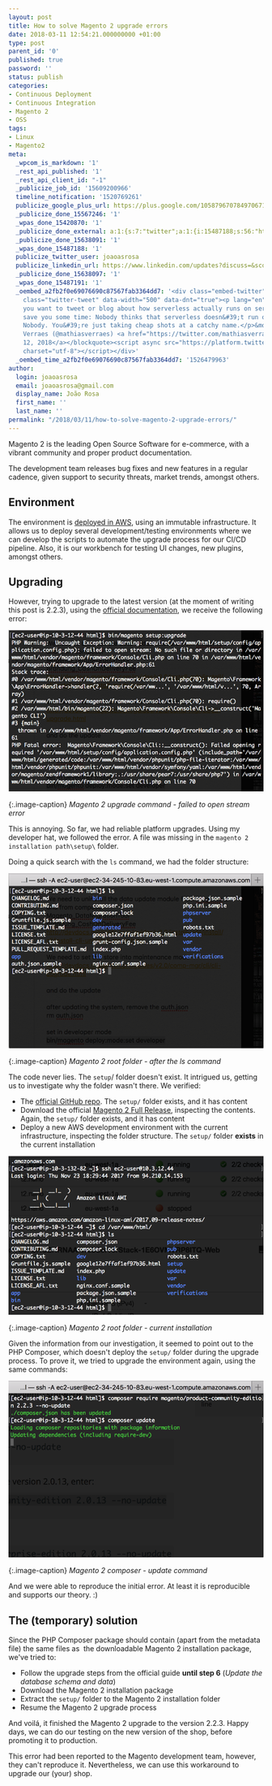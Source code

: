 ```yaml
---
layout: post
title: How to solve Magento 2 upgrade errors
date: 2018-03-11 12:54:21.000000000 +01:00
type: post
parent_id: '0'
published: true
password: ''
status: publish
categories:
- Continuous Deployment
- Continuous Integration
- Magento 2
- OSS
tags:
- Linux
- Magento2
meta:
  _wpcom_is_markdown: '1'
  _rest_api_published: '1'
  _rest_api_client_id: "-1"
  _publicize_job_id: '15609200966'
  timeline_notification: '1520769261'
  publicize_google_plus_url: https://plus.google.com/105879670784970671735/posts/8btbv89ZeT7
  _publicize_done_15567246: '1'
  _wpas_done_15420870: '1'
  _publicize_done_external: a:1:{s:7:"twitter";a:1:{i:15487188;s:56:"https://twitter.com/joaoasrosa/status/972802946042867713";}}
  _publicize_done_15638091: '1'
  _wpas_done_15487188: '1'
  publicize_twitter_user: joaoasrosa
  publicize_linkedin_url: https://www.linkedin.com/updates?discuss=&scope=27794317&stype=M&topic=6378568641138421760&type=U&a=71My
  _publicize_done_15638097: '1'
  _wpas_done_15487191: '1'
  _oembed_a2fb2f0e69076690c87567fab3364dd7: '<div class="embed-twitter"><blockquote
    class="twitter-tweet" data-width="500" data-dnt="true"><p lang="en" dir="ltr">If
    you want to tweet or blog about how serverless actually runs on servers, let me
    save you some time: Nobody thinks that serverless doesn&#39;t run on servers.
    Nobody. You&#39;re just taking cheap shots at a catchy name.</p>&mdash; Mathias
    Verraes (@mathiasverraes) <a href="https://twitter.com/mathiasverraes/status/995317295072382976?ref_src=twsrc%5Etfw">May
    12, 2018</a></blockquote><script async src="https://platform.twitter.com/widgets.js"
    charset="utf-8"></script></div>'
  _oembed_time_a2fb2f0e69076690c87567fab3364dd7: '1526479963'
author:
  login: joaoasrosa
  email: joaoasrosa@gmail.com
  display_name: João Rosa
  first_name: ''
  last_name: ''
permalink: "/2018/03/11/how-to-solve-magento-2-upgrade-errors/"
---
```

Magento 2 is the leading Open Source Software for e-commerce, with a vibrant community and proper product documentation.

The development team releases bug fixes and new features in a regular cadence, given support to security threats, market trends, amongst others.

Environment
-----------

The environment is [deployed in AWS](https://anotherlookontech.wordpress.com/2018/01/14/migrate-magento-from-on-premises-to-the-cloud/), using an immutable infrastructure. It allows us to deploy several development/testing environments where we can develop the scripts to automate the upgrade process for our CI/CD pipeline. Also, it is our workbench for testing UI changes, new plugins, amongst others.

Upgrading
---------

However, trying to upgrade to the latest version (at the moment of writing this post is 2.2.3), using the [official documentation](http://devdocs.magento.com/guides/v2.2/comp-mgr/cli/cli-upgrade.html), we receive the following error:

![magento2_upgrade_004](/images/assets/magento2_upgrade_004.png)

{:.image-caption}
*Magento 2 upgrade command - failed to open stream error*

This is annoying. So far, we had reliable platform upgrades. Using my developer hat, we followed the error. A file was missing in the `magento 2 installation path\setup\` folder.

Doing a quick search with the `ls` command, we had the folder structure:

![magento2_upgrade_003](/images/assets/magento2_upgrade_003.png)

{:.image-caption}
*Magento 2 root folder - after the ls command*

The code never lies. The `setup`/ folder doesn't exist. It intrigued us, getting us to investigate why the folder wasn't there. We verified:

*   The [official GitHub repo](https://github.com/magento/magento2/tree/2.2). The `setup/` folder exists, and it has content
*   Download the official [Magento 2 Full Release](https://magento.com/tech-resources/download), inspecting the contents. Again, the `setup/` folder exists, and it has content
*   Deploy a new AWS development environment with the current infrastructure, inspecting the folder structure. The `setup/` folder **exists** in the current installation

![magento2_upgrade_001](/images/assets/magento2_upgrade_001.png)

{:.image-caption}
*Magento 2 root folder - current installation*

Given the information from our investigation, it seemed to point out to the PHP Composer, which doesn't deploy the `setup/` folder during the upgrade process. To prove it, we tried to upgrade the environment again, using the same commands:

![magento2_upgrade_002](/images/assets/magento2_upgrade_002.png)

{:.image-caption}
*Magento 2 composer - update command*

And we were able to reproduce the initial error. At least it is reproducible and supports our theory. :)

The (temporary) solution
------------------------

Since the PHP Composer package should contain (apart from the metadata file) the same files as  the downloadable Magento 2 installation package, we've tried to:

*   Follow the upgrade steps from the official guide **until step 6** (_Update the database schema and data_)
*   Download the Magento 2 installation package
*   Extract the `setup/` folder to the Magento 2 installation folder
*   Resume the Magento 2 upgrade process

And voilá, it finished the Magento 2 upgrade to the version 2.2.3. Happy days, we can do our testing on the new version of the shop, before promoting it to production.

This error had been reported to the Magento development team, however, they can't reproduce it. Nevertheless, we can use this workaround to upgrade our (your) shop.
